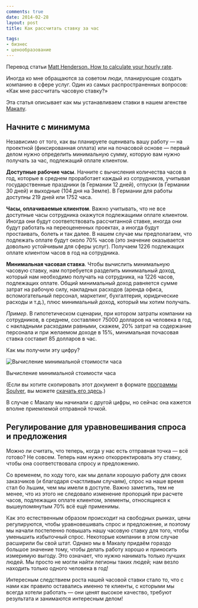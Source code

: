 ```yaml
---
comments: true
date: 2014-02-28
layout: post
title: Как рассчитать ставку за час

tags:
- бизнес
- ценообразование
---
```



<p class="translation">Перевод статьи <a href="http://makaluinc.com/blog/2012/11/how-to-calculate-an-hourly-rate.html">Matt Henderson. How to calculate your hourly rate</a>.</p>

Иногда ко мне обращаются за советом люди, планирующие создать компанию в сфере услуг. Один из самых распространенных вопросов: «Как мне рассчитать часовую ставку?» 

Эта статья описывает как мы устанавливаем ставки в нашем агенстве [Макалу](http://makaluinc.com/).

## Начните с минимума

Независимо от того, как вы планируете оценивать вашу работу — на проектной  (фиксированная оплата) или на почасовой основе — первый делом нужно определить минимальную сумму, которую вам нужно получать за час, подлежащий оплате клиентом.  

**Доступные рабочие часы**. Начните с вычисления количества часов в год, которые в среднем проработает каждый из сотрудников, учитывая государственные праздники (в Германии 12 дней), отпуски (в Германии 30 дней) и выходные (104 дня на Земле). В Германии для работы доступны 219 дней или 1752 часа.

**Часы, оплачиваемые клиентом**. Важно учитывать, что не все доступные часы сотрудника окажутся подлежащими оплате клиентом. Иногда они будут соответствовать рассчитанной ставке, иногда они будут работать на переоцененных проектах, а иногда будут простаивать, болеть и так далее. В нашем случае мы предполагаем, что подлежать оплате будут около 70% часов (это значение оказывается довольно устойчивым для сферы услуг). Получаем 1226 подлежащих оплате клиентом часов в год на сотрудника.

**Минимальная часовая ставка**. Чтобы вычислить минимальную часовую ставку, нам потребуется разделить минимальный доход, который нам необходимо получать на сотрудника, на 1226 часов, подлежащих оплате. Общий минимальный доход равняется сумме затрат на рабочую силу, накладных расходов (аренда офиса, вспомогательный персонал, маркетинг, бухгалтерия, юридические расходы и т.д.), плюс минимальный доход, который мы хотим получать.

_Пример_. В гипотетическом сценарии, при котором затраты компании на сотрудников, в среднем, составляют 75000 долларов на человека в год, с накладными расходами равными, скажем, 20% затрат на содержание персонала и при желаемом доходе в 15%, минимальная почасовая ставка составит 85 долларов в час.

Как мы получили эту цифру?

<div class="illustration"><img src="/images/20140228-soulver.png" alt="Вычисление минимальной стоимости часа"></div>

<p class="legend legend--center">Вычисление минимальной стоимости часа</p>

(Если вы хотите скопировать этот документ в формате [программы Soulver](https://itunes.apple.com/ru/app/soulver/id413965349?mt=12&uo=4&at=10lthk), вы можете [скачать его здесь](http://makaluinc.com/uploads/blog/2012-11-27/soulver.zip).)

В случае с Макалу мы начинали с другой цифры, но сейчас она кажется вполне приемлемой отправной точкой.

## Регулирование для уравновешивания спроса и предложения

Можно ли считать, что теперь, когда у нас есть отправная точка — всё готово? Не совсем. Теперь нам нужно откорректировать эту ставку, чтобы она соответствовала спросу и предложению.

Со временем, по ходу того, как мы делали хорошую работу для своих заказчиков (и благодаря счастливым случаям), спрос на наше время стал бо ́льшим, чем мы  имели в доступе. Важно заметить, тем не менее, что из этого не следовало изменение пропорций при расчете часов, подлежащих оплате клиентом,  элементы, относящиеся к вышеупомянутым 70% всё ещё применимы.

Как это естественным образом происходит на свободных рынках, цены регулируются, чтобы уравновешивать спрос и предложение, и поэтому мы начали постепенно повышать нашу часовую ставку для того, чтобы уменьшить избыточный спрос. Некоторые компании в этом  случае расширили бы свой штат. Однако мы в Макалу придаём гораздо большое значение тому, чтобы делать работу хорошо и приносить измеримую выгоду. Это означает, что нужно нанимать только лучших людей. Мы просто не могли найти легионы таких людей; нам везло находить только одного человека в год!

Интересным следствием роста нашей часовой ставки стало то, что с нами как правило оставались именно те клиенты, с которыми мы всегда хотели работать — они ценят высокое качество, требуют результата и занимаются интересным делом! 